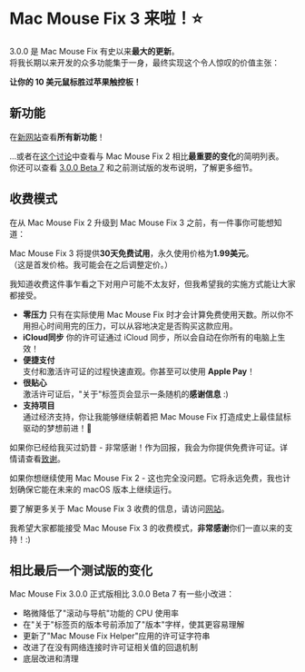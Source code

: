 # Mac Mouse Fix 3 来啦！⭐️

3.0.0 是 Mac Mouse Fix 有史以来**最大的更新**。\
将我长期以来开发的众多功能集于一身，最终实现这个令人惊叹的价值主张：

**让你的 10 美元鼠标胜过苹果触控板！**

## 新功能

在[新网站](http://macmousefix.com/)查看**所有新功能**！

...或者在[这个讨论](https://github.com/noah-nuebling/mac-mouse-fix/discussions/743#discussioncomment-7938922)中查看与 Mac Mouse Fix 2 相比**最重要的变化**的简明列表。\
你还可以查看 [3.0.0 Beta 7](https://github.com/noah-nuebling/mac-mouse-fix/releases/tag/3.0.0-Beta-7) 和之前测试版的发布说明，了解更多细节。

## 收费模式

在从 Mac Mouse Fix 2 升级到 Mac Mouse Fix 3 之前，有一件事你可能想知道：

Mac Mouse Fix 3 将提供**30天免费试用**，永久使用价格为**1.99美元**。\
（这是首发价格。我可能会在之后调整定价。）

我知道收费这件事乍看之下对用户可能不太友好，但我希望我的实施方式能让大家都接受。

- **零压力**
   只有在实际使用 Mac Mouse Fix 时才会计算免费使用天数。所以你不用担心时间用完的压力，可以从容地决定是否购买这款应用。
- **iCloud同步**
   你的许可证通过 iCloud 同步，所以会自动在你所有的电脑上生效！
- **便捷支付**\
   支付和激活许可证的过程快速直观。你甚至可以使用 **Apple Pay**！
- **很贴心**\
   激活许可证后，"关于"标签页会显示一条随机的**感谢信息** :)
- **支持项目**\
   通过经济支持，你让我能够继续朝着把 Mac Mouse Fix 打造成史上最佳鼠标驱动的梦想前进！🚀

如果你已经给我买过奶昔 - 非常感谢！作为回报，我会为你提供免费许可证。详情请查看[致谢](https://github.com/noah-nuebling/mac-mouse-fix/blob/master/Acknowledgements.md#-paypal-donations)。

如果你想继续使用 Mac Mouse Fix 2 - 这也完全没问题。它将永远免费，我也计划确保它能在未来的 macOS 版本上继续运行。

要了解更多关于 Mac Mouse Fix 3 收费的信息，请访问[网站](https://macmousefix.com/#price)。

我希望大家都能接受 Mac Mouse Fix 3 的收费模式，**非常感谢**你们一直以来的支持！:)

## 相比最后一个测试版的变化

Mac Mouse Fix 3.0.0 正式版相比 3.0.0 Beta 7 有一些小改进：

- 略微降低了"滚动与导航"功能的 CPU 使用率
- 在"关于"标签页的版本号前添加了"版本"字样，使其更容易理解
- 更新了"Mac Mouse Fix Helper"应用的许可证字符串
- 改进了在没有网络连接时许可证相关值的回退机制
- 底层改进和清理
